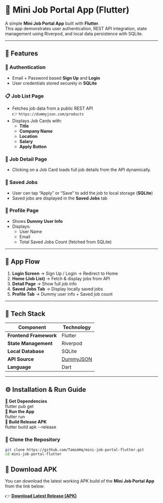 # 💼 Mini Job Portal App (Flutter)

A simple **Mini Job Portal App** built with **Flutter**.  
This app demonstrates user authentication, REST API integration, state management using Riverpod, and local data persistence with SQLite.

---

## 🚀 Features

### 🔐 Authentication
- Email + Password based **Sign Up** and **Login**
- User credentials stored securely in **SQLite**

### 📋 Job List Page
- Fetches job data from a public REST API  
  👉 `https://dummyjson.com/products`
- Displays Job Cards with:
  - **Title**
  - **Company Name**
  - **Location**
  - **Salary**
  - **Apply Button**

### 🧾 Job Detail Page
- Clicking on a Job Card loads full job details from the API dynamically.

### 💾 Saved Jobs
- User can tap “Apply” or “Save” to add the job to local storage (**SQLite**)
- Saved jobs are displayed in the **Saved Jobs** tab

### 👤 Profile Page
- Shows **Dummy User Info**
- Displays:
  - User Name
  - Email
  - Total Saved Jobs Count (fetched from SQLite)

---

## 🧭 App Flow

1. **Login Screen** → Sign Up / Login → Redirect to Home  
2. **Home (Job List)** → Fetch & display jobs from API  
3. **Detail Page** → Show full job info  
4. **Saved Jobs Tab** → Display locally saved jobs  
5. **Profile Tab** → Dummy user info + Saved job count  

---

## 🧰 Tech Stack

| Component | Technology |
|------------|-------------|
| **Frontend Framework** | Flutter |
| **State Management** | Riverpod |
| **Local Database** | SQLite |
| **API Source** | [DummyJSON](https://dummyjson.com/products) |
| **Language** | Dart |

---

## ⚙️ Installation & Run Guide
**🔹 Get Dependencies**  
   flutter pub get  
**🔹 Run the App**  
   flutter run  
**🔹 Build Release APK**  
   flutter build apk --release

### 🔹 Clone the Repository
```bash
git clone https://github.com/TamimHq/mini-job-portal-flutter.git
cd mini-job-portal-flutter
```
## 📱 Download APK
You can download the latest working APK build of the **Mini Job Portal App** from the link below:

👉 [**Download Latest Release (APK)**](https://github.com/TamimHq/mini-job-portal-flutter/releases/latest)
